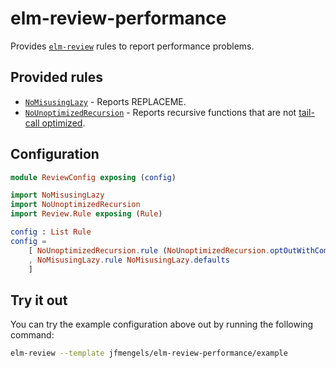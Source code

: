 # elm-review-performance

Provides [`elm-review`](https://package.elm-lang.org/packages/jfmengels/elm-review/latest/) rules to report performance problems.


## Provided rules

- [`NoMisusingLazy`](https://package.elm-lang.org/packages/jfmengels/elm-review-performance/1.0.1/NoMisusingLazy) - Reports REPLACEME.
- [`NoUnoptimizedRecursion`](https://package.elm-lang.org/packages/jfmengels/elm-review-performance/1.0.1/NoUnoptimizedRecursion) - Reports recursive functions that are not [tail-call optimized](https://functional-programming-in-elm.netlify.app/recursion/tail-call-elimination.html).


## Configuration

```elm
module ReviewConfig exposing (config)

import NoMisusingLazy
import NoUnoptimizedRecursion
import Review.Rule exposing (Rule)

config : List Rule
config =
    [ NoUnoptimizedRecursion.rule (NoUnoptimizedRecursion.optOutWithComment "IGNORE TCO")
    , NoMisusingLazy.rule NoMisusingLazy.defaults
    ]
```


## Try it out

You can try the example configuration above out by running the following command:

```bash
elm-review --template jfmengels/elm-review-performance/example
```
